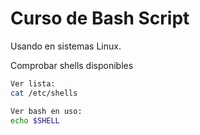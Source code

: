 # Curso de Bash Script

Usando en sistemas Linux. 

Comprobar shells disponibles

```bash
Ver lista: 
cat /etc/shells

Ver bash en uso: 
echo $SHELL
```